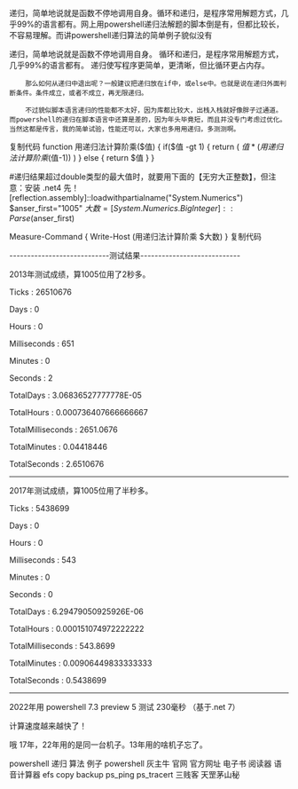 ﻿---
categories: powershell
layout: post
permalink: /powershell/powershell递归算法的例子
---

递归，简单地说就是函数不停地调用自身。循环和递归，是程序常用解题方式，几乎99%的语言都有。网上用powershell递归法解题的脚本倒是有，但都比较长，不容易理解。而讲powershell递归算法的简单例子貌似没有

 递归，简单地说就是函数不停地调用自身。 循环和递归，是程序常用解题方式，几乎99%的语言都有。 递归使写程序更简单，更清晰，但比循环更占内存。

        那么如何从递归中退出呢？一般建议把递归放在if中，或else中。也就是说在递归外面判断条件。条件成立，或者不成立，再无限递归。

        不过貌似脚本语言递归的性能都不太好，因为库都比较大，出栈入栈就好像胖子过通道。 而powershell的递归在脚本语言中还算是差的，因为年头毕竟短，而且并没专门考虑过优化。 当然这都是传言，我的简单试验，性能还可以，大家也多用用递归，多测测啊。



复制代码
function 用递归法计算阶乘($值)
{
    if($值 -gt 1)
    {
        return ( $值 * (用递归法计算阶乘  ($值-1))  )
    }
    else
    {
        return $值
    }
}

#递归结果超过double类型的最大值时，就要用下面的【无穷大正整数】，但注意：安装 .net4 先！
[reflection.assembly]::loadwithpartialname("System.Numerics")
$anser_first="1005"
$大数=[System.Numerics.BigInteger]::Parse($anser_first)

Measure-Command
{
    Write-Host  (用递归法计算阶乘 $大数)
}
复制代码


----------------------------测试结果----------------------------

2013年测试成绩，算1005位用了2秒多。

Ticks             : 26510676

Days              : 0

Hours             : 0

Milliseconds      : 651

Minutes           : 0

Seconds           : 2

TotalDays         : 3.06836527777778E-05

TotalHours        : 0.000736407666666667

TotalMilliseconds : 2651.0676

TotalMinutes      : 0.04418446

TotalSeconds      : 2.6510676

----------------------------

2017年测试成绩，算1005位用了半秒多。

Ticks             : 5438699

Days              : 0

Hours             : 0

Milliseconds      : 543

Minutes           : 0

Seconds           : 0

TotalDays         : 6.29479050925926E-06

TotalHours        : 0.000151074972222222

TotalMilliseconds : 543.8699

TotalMinutes      : 0.00906449833333333

TotalSeconds      : 0.5438699

 ----------------------------

2022年用 powershell 7.3 preview 5 测试 230毫秒 （基于.net 7）

计算速度越来越快了！

哦 17年，22年用的是同一台机子。13年用的啥机子忘了。



powershell 递归 算法 例子 powershell  灰主牛 官网 官方网址 电子书  阅读器  语音计算器 efs copy backup ps_ping ps_tracert 三贱客 天罡茅山秘
